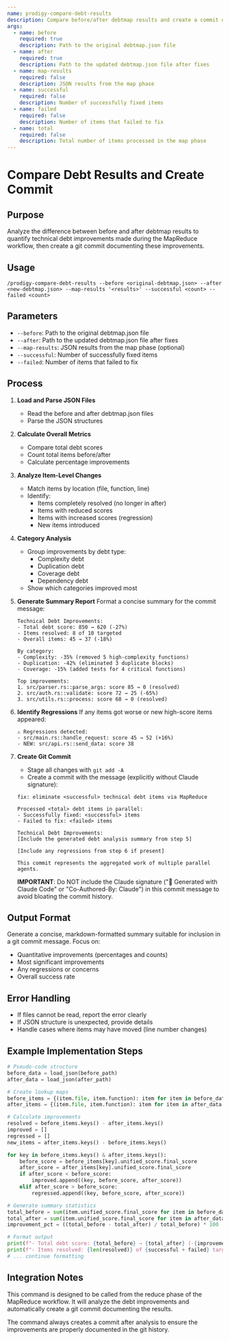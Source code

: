 ```yaml
---
name: prodigy-compare-debt-results
description: Compare before/after debtmap results and create a commit documenting improvements
args:
  - name: before
    required: true
    description: Path to the original debtmap.json file
  - name: after
    required: true
    description: Path to the updated debtmap.json file after fixes
  - name: map-results
    required: false
    description: JSON results from the map phase
  - name: successful
    required: false
    description: Number of successfully fixed items
  - name: failed
    required: false
    description: Number of items that failed to fix
  - name: total
    required: false
    description: Total number of items processed in the map phase
---
```


# Compare Debt Results and Create Commit

## Purpose
Analyze the difference between before and after debtmap results to quantify technical debt improvements made during the MapReduce workflow, then create a git commit documenting these improvements.

## Usage
```
/prodigy-compare-debt-results --before <original-debtmap.json> --after <new-debtmap.json> --map-results '<results>' --successful <count> --failed <count>
```

## Parameters
- `--before`: Path to the original debtmap.json file
- `--after`: Path to the updated debtmap.json file after fixes
- `--map-results`: JSON results from the map phase (optional)
- `--successful`: Number of successfully fixed items
- `--failed`: Number of items that failed to fix

## Process

1. **Load and Parse JSON Files**
   - Read the before and after debtmap.json files
   - Parse the JSON structures

2. **Calculate Overall Metrics**
   - Compare total debt scores
   - Count total items before/after
   - Calculate percentage improvements

3. **Analyze Item-Level Changes**
   - Match items by location (file, function, line)
   - Identify:
     - Items completely resolved (no longer in after)
     - Items with reduced scores
     - Items with increased scores (regression)
     - New items introduced

4. **Category Analysis**
   - Group improvements by debt type:
     - Complexity debt
     - Duplication debt
     - Coverage debt
     - Dependency debt
   - Show which categories improved most

5. **Generate Summary Report**
   Format a concise summary for the commit message:
   ```
   Technical Debt Improvements:
   - Total debt score: 850 → 620 (-27%)
   - Items resolved: 8 of 10 targeted
   - Overall items: 45 → 37 (-18%)
   
   By category:
   - Complexity: -35% (removed 5 high-complexity functions)
   - Duplication: -42% (eliminated 3 duplicate blocks)
   - Coverage: -15% (added tests for 4 critical functions)
   
   Top improvements:
   1. src/parser.rs::parse_args: score 85 → 0 (resolved)
   2. src/auth.rs::validate: score 72 → 25 (-65%)
   3. src/utils.rs::process: score 68 → 0 (resolved)
   ```

6. **Identify Regressions**
   If any items got worse or new high-score items appeared:
   ```
   ⚠️ Regressions detected:
   - src/main.rs::handle_request: score 45 → 52 (+16%)
   - NEW: src/api.rs::send_data: score 38
   ```

7. **Create Git Commit**
   - Stage all changes with `git add -A`
   - Create a commit with the message (explicitly without Claude signature):
   ```
   fix: eliminate <successful> technical debt items via MapReduce
   
   Processed <total> debt items in parallel:
   - Successfully fixed: <successful> items
   - Failed to fix: <failed> items
   
   Technical Debt Improvements:
   [Include the generated debt analysis summary from step 5]
   
   [Include any regressions from step 6 if present]
   
   This commit represents the aggregated work of multiple parallel agents.
   ```
   
   **IMPORTANT**: Do NOT include the Claude signature ("🤖 Generated with Claude Code" or "Co-Authored-By: Claude") in this commit message to avoid bloating the commit history.

## Output Format
Generate a concise, markdown-formatted summary suitable for inclusion in a git commit message. Focus on:
- Quantitative improvements (percentages and counts)
- Most significant improvements
- Any regressions or concerns
- Overall success rate

## Error Handling
- If files cannot be read, report the error clearly
- If JSON structure is unexpected, provide details
- Handle cases where items may have moved (line number changes)

## Example Implementation Steps

```python
# Pseudo-code structure
before_data = load_json(before_path)
after_data = load_json(after_path)

# Create lookup maps
before_items = {(item.file, item.function): item for item in before_data.items}
after_items = {(item.file, item.function): item for item in after_data.items}

# Calculate improvements
resolved = before_items.keys() - after_items.keys()
improved = []
regressed = []
new_items = after_items.keys() - before_items.keys()

for key in before_items.keys() & after_items.keys():
    before_score = before_items[key].unified_score.final_score
    after_score = after_items[key].unified_score.final_score
    if after_score < before_score:
        improved.append((key, before_score, after_score))
    elif after_score > before_score:
        regressed.append((key, before_score, after_score))

# Generate summary statistics
total_before = sum(item.unified_score.final_score for item in before_data.items)
total_after = sum(item.unified_score.final_score for item in after_data.items)
improvement_pct = ((total_before - total_after) / total_before) * 100

# Format output
print(f"- Total debt score: {total_before} → {total_after} (-{improvement_pct:.0f}%)")
print(f"- Items resolved: {len(resolved)} of {successful + failed} targeted")
# ... continue formatting
```

## Integration Notes
This command is designed to be called from the reduce phase of the MapReduce workflow. It will analyze the debt improvements and automatically create a git commit documenting the results.

The command always creates a commit after analysis to ensure the improvements are properly documented in the git history.